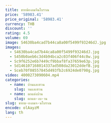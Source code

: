 ```yaml
---
title: ขายฆ้องลมจีนโบราณ
price: '58983.41'
price_original: '58983.41'
currency: THB
discount: ''
rating: 4.5
volume: 69
image: S4630ba4cad7b44ca8a00f5499f93246dJ.jpg
images:
  - S4630ba4cad7b44ca8a00f5499f93246dJ.jpg
  - S450b0aeb6c3d4b94bca2c03f406f44c0w.jpg
  - Sc9f6252e6b7449cf9bbaf8fa37659e63p.jpg
  - Sd146107168014337ad508da23012ddefB.jpg
  - Sceb70f08557845d493fb2c6924de0798g.jpg
video: 4000273090604.mp4
categories:
  - name: บ้านและสวน
    slug: านและสวน
  - name: ตกแต่งบ้าน
    slug: ตกแต-งบ-าน
slug: ขายฆ-องลมจ-นโบราณ
encode: olAayzM
lang: th
---
```

  